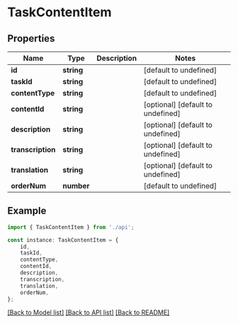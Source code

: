 # TaskContentItem


## Properties

Name | Type | Description | Notes
------------ | ------------- | ------------- | -------------
**id** | **string** |  | [default to undefined]
**taskId** | **string** |  | [default to undefined]
**contentType** | **string** |  | [default to undefined]
**contentId** | **string** |  | [optional] [default to undefined]
**description** | **string** |  | [optional] [default to undefined]
**transcription** | **string** |  | [optional] [default to undefined]
**translation** | **string** |  | [optional] [default to undefined]
**orderNum** | **number** |  | [default to undefined]

## Example

```typescript
import { TaskContentItem } from './api';

const instance: TaskContentItem = {
    id,
    taskId,
    contentType,
    contentId,
    description,
    transcription,
    translation,
    orderNum,
};
```

[[Back to Model list]](../README.md#documentation-for-models) [[Back to API list]](../README.md#documentation-for-api-endpoints) [[Back to README]](../README.md)
